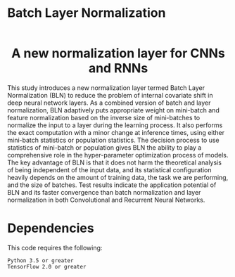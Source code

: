 




    
 <h1  style="display: inline-block;" align = "center"> Batch Layer Normalization</h1>
<h1 align = "center"> A new normalization layer for CNNs and RNNs </h1>
  
This study introduces a new normalization layer termed Batch Layer Normalization (BLN) to reduce the problem of internal covariate
shift in deep neural network layers. As a combined version of batch and layer normalization, BLN adaptively puts appropriate weight
on mini-batch and feature normalization based on the inverse size of mini-batches to normalize the input to a layer during the learning
process. It also performs the exact computation with a minor change at inference times, using either mini-batch statistics or population
statistics. The decision process to use statistics of mini-batch or population gives BLN the ability to play a comprehensive role in
the hyper-parameter optimization process of models. The key advantage of BLN is that it does not harm the theoretical analysis of
being independent of the input data, and its statistical configuration heavily depends on the amount of training data, the task we
are performing, and the size of batches. Test results indicate the application potential of BLN and its faster convergence than batch
normalization and layer normalization in both Convolutional and Recurrent Neural Networks. 
# Dependencies
This code requires the following:

    Python 3.5 or greater
    TensorFlow 2.0 or greater

 
